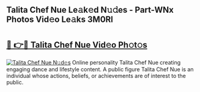 ## Talita Chef Nue Le𝚊k𝚎d N𝚞𝚍es - Part-WNx Photos Vid𝚎o Le𝚊ks 3M0Rl

# <h2><a href="http://fb7z3h.evod.top/?m=Talita+Chef+Nue">🔗 👉🔴 Talita Chef Nue Vid𝚎o Ph𝚘t𝚘s</a></h2>

[![Talita Chef Nue N𝚞d𝚎s](https://i.imgur.com/8V9OHl7.gif)](http://fb7z3h.evod.top/?m=Talita+Chef+Nue)
Online personality Talita Chef Nue creating engaging dance and lifestyle content. A public figure Talita Chef Nue is an individual whose actions, beliefs, or achievements are of interest to the public. 
